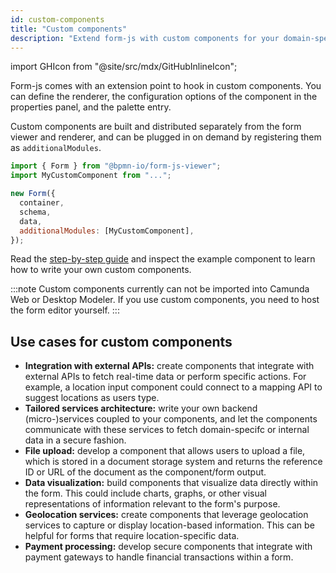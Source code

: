 ```yaml
---
id: custom-components
title: "Custom components"
description: "Extend form-js with custom components for your domain-specific use cases."
---
```


import GHIcon from "@site/src/mdx/GitHubInlineIcon";

Form-js comes with an extension point to hook in custom components. You can define the renderer, the configuration options of the component in the properties panel, and the palette entry.

Custom components are built and distributed separately from the form viewer and renderer, and can be plugged in on demand by registering them as `additionalModules`.

```js
import { Form } from "@bpmn-io/form-js-viewer";
import MyCustomComponent from "...";

new Form({
  container,
  schema,
  data,
  additionalModules: [MyCustomComponent],
});
```

Read the [step-by-step guide](https://github.com/bpmn-io/form-js-examples/tree/master/custom-components) <GHIcon /> and inspect the example component to learn how to write your own custom components.

:::note
Custom components currently can not be imported into Camunda Web or Desktop Modeler. If you use custom components, you need to host the form editor yourself.
:::

<!-- TODO
Learn more in the build your own form editor guide.
-->

## Use cases for custom components

- **Integration with external APIs:** create components that integrate with external APIs to fetch real-time data or perform specific actions. For example, a location input component could connect to a mapping API to suggest locations as users type.
- **Tailored services architecture:** write your own backend (micro-)services coupled to your components, and let the components communicate with these services to fetch domain-specifc or internal data in a secure fashion.
- **File upload:** develop a component that allows users to upload a file, which is stored in a document storage system and returns the reference ID or URL of the document as the component/form output.
- **Data visualization:** build components that visualize data directly within the form. This could include charts, graphs, or other visual representations of information relevant to the form's purpose.
- **Geolocation services:** create components that leverage geolocation services to capture or display location-based information. This can be helpful for forms that require location-specific data.
- **Payment processing:** develop secure components that integrate with payment gateways to handle financial transactions within a form.

